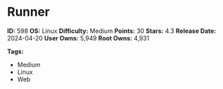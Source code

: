 # Runner

**ID:** 598
**OS:** Linux
**Difficulty:** Medium
**Points:** 30
**Stars:** 4.3
**Release Date:** 2024-04-20
**User Owns:** 5,949
**Root Owns:** 4,931

**Tags:**
- Medium
- Linux
- Web

